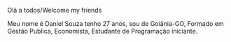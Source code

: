 Olá a todos/Welcome my friends

Meu nome é Daniel Souza tenho 27 anos, sou de Goiânia-GO, Formado em Gestão Publica, Economista, Estudante de Programação iniciante.
